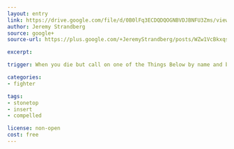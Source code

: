 ```yaml
---
layout: entry
link: https://drive.google.com/file/d/0B0lFq3ECDQDQOGNBVDJBNFU3Zms/view
author: Jeremy Strandberg
source: google+
source-url: https://plus.google.com/+JeremyStrandberg/posts/WZw1VcBkxqs

excerpt:

trigger: When you die but call on one of the Things Below by name and beseech them to intercede...

categories:
- fighter

tags:
- stonetop
- insert
- compelled

license: non-open
cost: free
---
```


